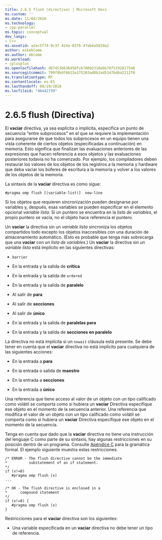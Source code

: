 ```yaml
---
title: 2.6.5 flush (directiva) | Microsoft Docs
ms.custom: ''
ms.date: 11/04/2016
ms.technology:
- cpp-parallel
ms.topic: conceptual
dev_langs:
- C++
ms.assetid: a2ec5f74-9c37-424a-8376-47ab4a5829a2
author: mikeblome
ms.author: mblome
ms.workload:
- cplusplus
ms.openlocfilehash: d67453b636d50fcb78092318ebb76f5192817548
ms.sourcegitcommit: 799f9b976623a375203ad8b2ad5147bd6a2212f0
ms.translationtype: MT
ms.contentlocale: es-ES
ms.lasthandoff: 09/19/2018
ms.locfileid: "46442739"
---
```

# <a name="265-flush-directive"></a>2.6.5 flush (Directiva)

El **vaciar** directiva, ya sea explícita o implícita, especifica un punto de secuencia "entre subprocesos" en el que se requiere la implementación para asegurarse de que todos los subprocesos en un equipo tienen una vista coherente de ciertos objetos (especificadas a continuación) en memoria. Esto significa que finalizan las evaluaciones anteriores de las expresiones que hacen referencia a esos objetos y las evaluaciones posteriores todavía no ha comenzado. Por ejemplo, los compiladores deben restaurar los valores de los objetos de los registros a la memoria y hardware que deba vaciar los búferes de escritura a la memoria y volver a los valores de los objetos de la memoria.

La sintaxis de la **vaciar** directiva es como sigue:

```
#pragma omp flush [(variable-list)]  new-line
```

Si los objetos que requieren sincronización pueden designarse por variables y, después, esas variables se pueden especificar en el elemento opcional *variable lista*. Si un puntero se encuentra en la *lista de variables*, el propio puntero se vacía, no el objeto hace referencia el puntero.

Un **vaciar** la directiva sin un *variable lista* sincroniza los objetos compartidos todo excepto los objetos inaccesibles con una duración de almacenamiento automático. (Esto es probable que tenga más sobrecarga que una **vaciar** con un *lista de variables*.) Un **vaciar** la directiva sin un *variable lista* está implícito en las siguientes directivas:

- `barrier`

- En la entrada y la salida de **crítica**

- En la entrada y la salida de `ordered`

- En la entrada y la salida de **paralelo**

- Al salir de **para**

- Al salir de **secciones**

- Al salir de **único**

- En la entrada y la salida de **paralelas para**

- En la entrada y la salida de **secciones en paralelo**

La directiva no está implícita si un `nowait` cláusula está presente. Se debe tener en cuenta que el **vaciar** directiva no está implícito para cualquiera de las siguientes acciones:

- En la entrada a **para**

- En la entrada o salida de **maestro**

- En la entrada a **secciones**

- En la entrada a **único**

Una referencia que tiene acceso al valor de un objeto con un tipo calificado como volátil se comporta como si hubiera un **vaciar** Directiva especifique ese objeto en el momento de la secuencia anterior. Una referencia que modifica el valor de un objeto con un tipo calificado como volátil se comporta como si hubiera un **vaciar** Directiva especifique ese objeto en el momento de la secuencia.

Tenga en cuenta que dado que la **vaciar** directiva no tiene una instrucción del lenguaje C como parte de su sintaxis, hay algunas restricciones en su posición dentro de un programa. Consulte [Apéndice C](../../parallel/openmp/c-openmp-c-and-cpp-grammar.md) para la gramática formal. El ejemplo siguiente muestra estas restricciones.

```
/* ERROR - The flush directive cannot be the immediate
*          substatement of an if statement.
*/
if (x!=0)
   #pragma omp flush (x)
...

/* OK - The flush directive is enclosed in a
*      compound statement
*/
if (x!=0) {
   #pragma omp flush (x)
}
```

Restricciones para el **vaciar** directiva son los siguientes:

- Una variable especificada en un **vaciar** directiva no debe tener un tipo de referencia.